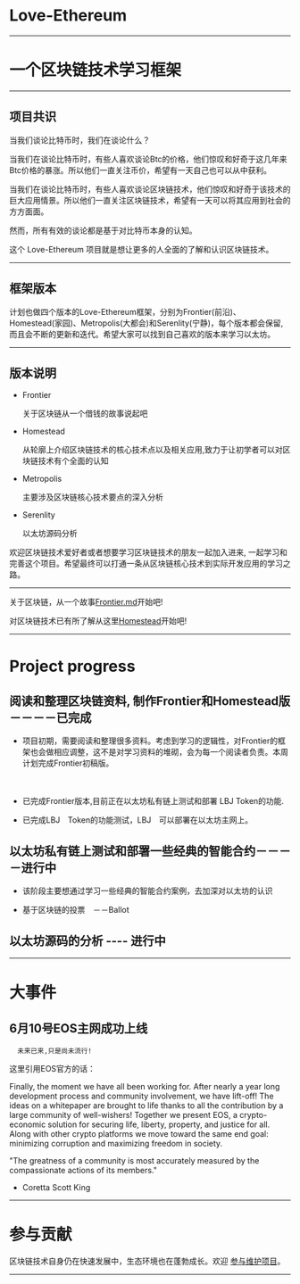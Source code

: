 # Love-Ethereum

----------------------------------------------------------------------------------------


# 一个区块链技术学习框架


------------------------------------------------------------------------------------------


## 项目共识

当我们谈论比特币时，我们在谈论什么？

当我们在谈论比特币时，有些人喜欢谈论Btc的价格，他们惊叹和好奇于这几年来Btc价格的暴涨。所以他们一直关注币价，希望有一天自己也可以从中获利。

当我们在谈论比特币时，有些人喜欢谈论区块链技术，他们惊叹和好奇于该技术的巨大应用情景。所以他们一直关注区块链技术，希望有一天可以将其应用到社会的方方面面。

然而，所有有效的谈论都是基于对比特币本身的认知。

这个 Love-Ethereum 项目就是想让更多的人全面的了解和认识区块链技术。

------------------------------------------------------------------------------------------


## 框架版本

计划也做四个版本的Love-Ethereum框架，分别为Frontier(前沿)、Homestead(家园)、Metropolis(大都会)和Serenlity(宁静)，每个版本都会保留,而且会不断的更新和迭代。希望大家可以找到自己喜欢的版本来学习以太坊。


------------------------------------------------------------------------------------------

## 版本说明

* Frontier

  关于区块链从一个借钱的故事说起吧
  
* Homestead

  从轮廓上介绍区块链技术的核心技术点以及相关应用,致力于让初学者可以对区块链技术有个全面的认知

* Metropolis

  主要涉及区块链核心技术要点的深入分析
  
* Serenlity
  
  以太坊源码分析



欢迎区块链技术爱好者或者想要学习区块链技术的朋友一起加入进来, 一起学习和完善这个项目。希望最终可以打通一条从区块链核心技术到实际开发应用的学习之路。


------------------------------------------------------------------------------------------


关于区块链，从一个故事[Frontier.md](https://github.com/xianfeng92/Love-Ethereum/blob/master/version/Frontier.md)开始吧!

对区块链技术已有所了解从这里[Homestead](https://github.com/xianfeng92/Love-Ethereum/blob/master/version/Homestead.md)开始吧!


-------------------------------------------------------------------------------------------


# Project progress

## 阅读和整理区块链资料, 制作Frontier和Homestead版－－－－已完成

* 项目初期，需要阅读和整理很多资料。考虑到学习的逻辑性，对Frontier的框架也会做相应调整，这不是对学习资料的堆砌，会为每一个阅读者负责。本周计划完成Frontier初稿版。
  
　　
* 已完成Frontier版本,目前正在以太坊私有链上测试和部署 LBJ Token的功能.


* 已完成LBJ　Token的功能测试，LBJ　可以部署在以太坊主网上。


## 以太坊私有链上测试和部署一些经典的智能合约－－－－进行中

* 该阶段主要想通过学习一些经典的智能合约案例，去加深对以太坊的认识

* 基于区块链的投票　－－Ballot

## 以太坊源码的分析 ---- 进行中


-------------------------------------------------------------------------------------------


# 大事件

## 6月10号EOS主网成功上线
      
      未来已来,只是尚未流行!

这里引用EOS官方的话：

Finally, the moment we have all been working for. After nearly a year long development process and community involvement, we have lift-off! The ideas on a whitepaper are brought to life thanks to all the contribution by a large community of well-wishers!
Together we present EOS, a crypto-economic solution for securing life, liberty, property, and justice for all. Along with other crypto platforms we move toward the same end goal: minimizing corruption and maximizing freedom in society.

"The greatness of a community is most accurately measured by the compassionate actions of its members." 

- Coretta Scott King

--------------------------------------------------------------------------------------------


# 参与贡献

区块链技术自身仍在快速发展中，生态环境也在蓬勃成长。欢迎 [参与维护项目](https://github.com/xianfeng92/Love-Ethereum/blob/master/contribute.md)。


---------------------------------------------------------------------------------------------















